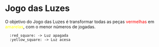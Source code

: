 # Jogo das Luzes

O objetivo do Jogo das Luzes é transformar todas as peças <span style="color:red">vermelhas</span>
 em <span style="color:yellow">amarelas</span>, com o menor números de jogadas.

      :red_square: -> Luz apagada
      :yellow_square: -> Luz acesa